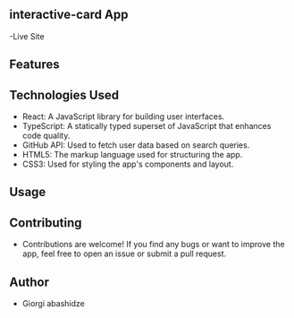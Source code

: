 
## interactive-card App

-Live Site 



## Features



## Technologies Used
 - React: A JavaScript library for building user interfaces.
 - TypeScript: A statically typed superset of JavaScript that enhances code quality.
 - GitHub API: Used to fetch user data based on search queries.
 - HTML5: The markup language used for structuring the app.
 - CSS3: Used for styling the app's components and layout.
   
## Usage

  
## Contributing
 - Contributions are welcome! If you find any bugs or want to improve the app, feel free to open an issue or submit a pull request.

## Author
- Giorgi abashidze
